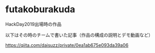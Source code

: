 # futakoburakuda

HackDay2019出場時の作品

以下はその時のチームで書いた記事（作品の構成の説明とデモ動画など）

https://qiita.com/daisuzz/private/0ea1ab675e093da39a06

